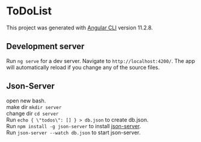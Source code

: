 # ToDoList

This project was generated with [Angular CLI](https://github.com/angular/angular-cli) version 11.2.8.

## Development server

Run `ng serve` for a dev server. Navigate to `http://localhost:4200/`. The app will automatically reload if you change any of the source files.

## Json-Server

open new bash.  
make dir `mkdir server`  
change dir `cd server`  
Run `echo { \"todos\": [] } > db.json` to create db.json.  
Run `npm install -g json-server` to install [json-server](https://github.com/typicode/json-server).  
Run `json-server --watch db.json` to start json-server.  
